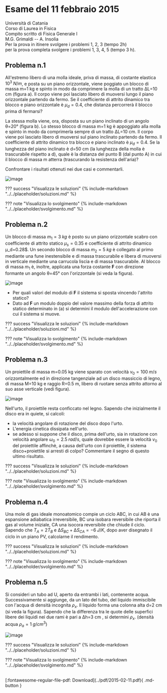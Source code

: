 # Esame del 11 febbraio 2015
Università di Catania <br>
Corso di Laurea in Fisica <br>
Compito scritto di Fisica Generale I <br>
M.G. Grimaldi -- A. Insolia <br>
Per la prova in itinere svolgere i problemi 1, 2, 3 (tempo 2h) <br>
per la prova completa svolgere i problemi 1, 3, 4, 5 (tempo 3 h). <br>

## Problema n.1
All'estremo libero di una molla ideale, priva di massa, di costante elastica $10^3 \; N/m$, e posta su un piano orizzontale, viene poggiato un blocco di massa m=1 kg e spinto in modo da comprimere la molla di un tratto ∆L=10 cm (figura a). Il corpo viene poi lasciato libero di muoversi lungo il piano orizzontale partendo da fermo. Se il coefficiente di attrito dinamico tra blocco e piano orizzontale è $μ_d=0.4$, che distanza percorrerà il blocco prima di fermarsi?

La stessa molla viene, ora, disposta su un piano inclinato di un angolo θ=20° (figura b). Lo stesso blocco di massa m=1 kg è appoggiato alla molla e spinto in modo da comprimerla sempre di un tratto ∆L=10 cm. Il corpo viene poi lasciato libero di muoversi sul piano inclinato partendo da fermo. Il coefficiente di attrito dinamico tra blocco e piano inclinato è $μ_d=0.4$. Se la lunghezza del piano inclinato è d=50 cm (la lunghezza della molla è trascurabile rispetto a d), quale è la distanza del punto B (dal punto A) in cui il blocco di massa m atterra (trascurando la resistenza dell'aria)?

Confrontare i risultati ottenuti nei due casi e commentarli.

![image](https://user-images.githubusercontent.com/77018886/153405687-305577ce-869d-471f-8ddd-624c0c3018d3.png)

??? success "Visualizza le soluzioni"
    {% include-markdown "../../placeholder/soluzioni.md" %}

??? note "Visualizza lo svolgimento"
    {% include-markdown "../../placeholder/svolgimento.md" %}

## Problema n.2
Un blocco di massa $m_1=3 \; kg$ è posto su un piano orizzontale scabro con coefficiente di attrito statico $μ_s=0.35$ e coefficiente di attrito dinamico μ_d=0.28$. Un secondo blocco di massa $m_2=5 \; kg$ è collegato al primo mediante una fune inestensibile e di massa trascurabile e libera di muoversi in verticale mediante una carrucola liscia e di massa trascurabile. Al blocco di massa $m_1$ è, inoltre, applicata una forza costante **F** con direzione formante un angolo θ=45° con l'orizzontale (si veda la figura).

![image](https://user-images.githubusercontent.com/77018886/153405723-de1fa208-38e7-4d7b-8b32-092aa09cf40d.png)

- Per quali valori del modulo di **F** il sistema si sposta vincendo l'attrito statico?
- Dato ad **F** un modulo doppio del valore massimo della forza di attrito statico determinato in (a) si determini il modulo dell'accelerazione con cui il sistema si muove.

??? success "Visualizza le soluzioni"
    {% include-markdown "../../placeholder/soluzioni.md" %}

??? note "Visualizza lo svolgimento"
    {% include-markdown "../../placeholder/svolgimento.md" %}

## Problema n.3
Un proiettile di massa m=0.05 kg viene sparato con velocità $v_0=100 \; m/s$ orizzontalmente ed in direzione tangenziale ad un disco massiccio di legno, di massa M=10 kg e raggio R=0.5 m, libero di ruotare senza attrito attorno al suo asse verticale (vedi figura).

![image](https://user-images.githubusercontent.com/77018886/153405758-f77032e7-5432-47a9-ad81-b29990c56297.png)

Nell'urto, il proiettile resta conficcato nel legno. Sapendo che inizialmente il disco era in quiete, si calcoli:

- la velocità angolare di rotazione del disco dopo l'urto.
- L'energia cinetica dissipata nell'urto.
- se adesso si suppone che il disco, prima dell'urto, sia in rotazione con velocità angolare $ω_0=2.5 \; rad/s$, quale dovrebbe essere la velocità $v_0$ del proiettile affinchè, a causa dell'urto con il proiettile, il sistema disco+proiettile si arresti di colpo? Commentare il segno di questo ultimo risultato.

??? success "Visualizza le soluzioni"
    {% include-markdown "../../placeholder/soluzioni.md" %}

??? note "Visualizza lo svolgimento"
    {% include-markdown "../../placeholder/svolgimento.md" %}

## Problema n.4
Una mole di gas ideale monoatomico compie un ciclo ABC, in cui AB è una espansione adiabatica irreversibile, BC una isobara reversibile che riporta il gas al volume iniziale, CA una isocora reversibile che chiude il ciclo. Sapendo che $T_A=2 T_B$ e $∆S_{BC}+∆S_{CA}=-6 \; J/K$, dopo aver disegnato il ciclo in un piano PV, calcolarne il rendimento.

??? success "Visualizza le soluzioni"
    {% include-markdown "../../placeholder/soluzioni.md" %}

??? note "Visualizza lo svolgimento"
    {% include-markdown "../../placeholder/svolgimento.md" %}

## Problema n.5
Si consideri un tubo ad U, aperto da entrambi i lati, contenente acqua. Successivamente si aggiunge, da un lato del tubo, del liquido immiscibile con l'acqua di densità incognita $ρ_x$. Il liquido forma una colonna alta d=2 cm (si veda la figura). Sapendo che la differenza tra le quote delle superfici libere dei liquidi nei due rami è pari a ∆h=3 cm , si determini $ρ_x$. (densità acqua $ρ_a=1 \; g/cm^3$)

![image](https://user-images.githubusercontent.com/77018886/153405794-fe987877-8229-4dcc-93d4-dfafac0b1603.png)

??? success "Visualizza le soluzioni"
    {% include-markdown "../../placeholder/soluzioni.md" %}

??? note "Visualizza lo svolgimento"
    {% include-markdown "../../placeholder/svolgimento.md" %}

<br>
[:fontawesome-regular-file-pdf: Download](../pdf/2015-02-11.pdf){ .md-button }
